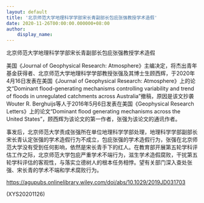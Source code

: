 ```yaml
---
layout: default
title: '北京师范大学地理科学学部宋长青副部长包庇张强教授学术造假'
date: 2020-11-26T00:00:00.000000+08:00
author:
    display_name: 
---
```


北京师范大学地理科学学部宋长青副部长包庇张强教授学术造假

美国《Journal of Geophysical Research: Atmosphere》主编决定，将杰出青年基金获得者、北京师范大学地理科学学部教授张强及其博士生顾西辉，于2020年4月16日发表在美国《Journal of Geophysical Research: Atmosphere》上的论文“Dominant flood-generating mechanisms controlling variability and trend of floods in unregulated catchments across Australia”撤稿，原因是该文抄袭Wouter R. Berghuijs等人于2016年5月6日发表在美国《Geophysical Research Letters》上的论文“Dominant flood generating mechanisms across the United States”，顾西辉为该论文的第一作者，张强为该论文的通讯作者。

事发后，北京师范大学责成张强所在单位地理科学学部处理，地理科学学部副部长宋长青认定张强的学术造假行为不成立，包庇张强的学术造假行为，张强在北京师范大学没有受到任何影响，依然是宋长青手下的红人。在教育部开展第五轮学科评估工作之际，北京师范大学包庇严重学术不端行为，滋生学术造假腐败，干扰第五轮学科评估的客观性，与落实立德树人的根本任务相悖。望有关部门深入查处张强、宋长青的学术不端和学术腐败行为。

https://agupubs.onlinelibrary.wiley.com/doi/abs/10.1029/2019JD031703

(XYS20201126)

